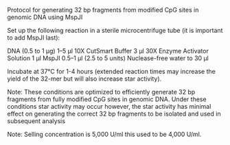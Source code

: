 Protocol for generating 32 bp fragments from modified CpG sites in genomic DNA using MspJI

Set up the following reaction in a sterile microcentrifuge tube (it is important to add MspJI last):

DNA (0.5 to 1 μg)	1–5 μl
10X CutSmart Buffer	3 μl
30X Enzyme Activator Solution	1 μl
MspJI	0.5–1 μl (2.5 to 5 units)
Nuclease-free water	to 30 μl

Incubate at 37°C for 1-4 hours (extended reaction times may increase the yield of the 32-mer but will also increase star activity).

Note: These conditions are optimized to efficiently generate 32 bp fragments from fully modified CpG sites in genomic DNA. Under these conditions star activity may occur however, the star activity has minimal effect on generating the correct 32 bp fragments to be isolated and used in subsequent analysis

Note: Selling concentration is 5,000 U/ml this used to be 4,000 U/ml.
